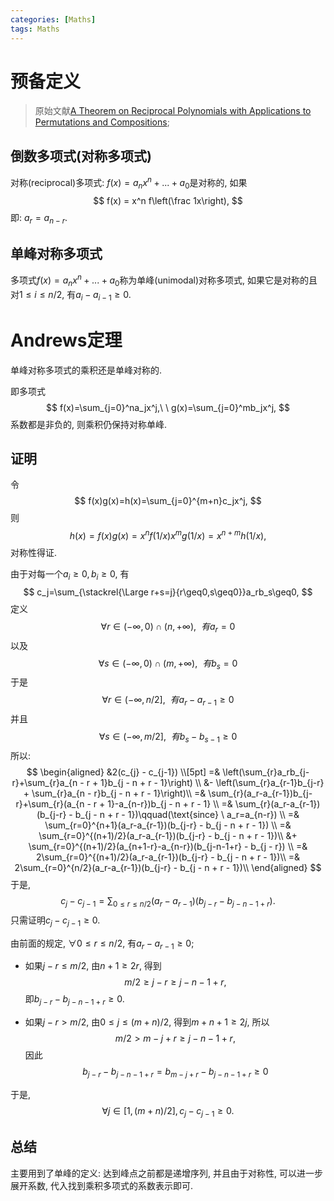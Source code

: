 ```yaml
---
categories: [Maths]
tags: Maths
---
```


# 预备定义

>   原始文献[A Theorem on Reciprocal Polynomials with Applications to Permutations and Compositions](https://www.jstor.org/stable/2319803); 

## 倒数多项式(对称多项式)

对称(reciprocal)多项式: $f(x) = a_n x^n + ... + a_0$是对称的, 如果
$$
f(x) = x^n f\left(\frac 1x\right),
$$
即: $a_r = a_{n-r}$. 

## 单峰对称多项式

多项式$f(x) = a_n x^n + ... + a_0$称为单峰(unimodal)对称多项式, 如果它是对称的且对$1\leq i\leq n/2$, 有$a_i-a_{i-1}\geq0$.



# Andrews定理

单峰对称多项式的乘积还是单峰对称的. 

即多项式
$$
f(x)=\sum_{j=0}^na_jx^j,\ \  g(x)=\sum_{j=0}^mb_jx^j,
$$
系数都是非负的, 则乘积仍保持对称单峰.



## 证明

令
$$
f(x)g(x)=h(x)=\sum_{j=0}^{m+n}c_jx^j,
$$
则
$$
h(x) = f(x)g(x)=x^nf(1/x)x^mg(1/x)=x^{n+m}h(1/x),
$$
对称性得证. 

由于对每一个$a_i\geq0, b_i\geq0$, 有
$$
c_j=\sum_{\stackrel{\Large r+s=j}{r\geq0,s\geq0}}a_rb_s\geq0, 
$$
定义
$$
\forall r\in(-\infty, 0)\cap(n, +\infty),\ \  有 a_r=0
$$
以及
$$
\forall s\in(-\infty, 0)\cap(m, +\infty),\ \  有b_s=0
$$
于是
$$
\forall r\in (-\infty, n/2],\ \ 有a_r-a_{r-1}\geq0
$$
并且
$$
\forall s\in (-\infty, m/2],\ \ 有b_s-b_{s-1}\geq0
$$
所以:
$$
\begin{aligned}
&2(c_{j} - c_{j-1}) \\[5pt]
=& \left(\sum_{r}a_rb_{j-r}+\sum_{r}a_{n - r + 1}b_{j - n + r - 1}\right) \\ &- \left(\sum_{r}a_{r-1}b_{j-r} + \sum_{r}a_{n - r}b_{j - n + r - 1}\right)\\
=& \sum_{r}(a_r-a_{r-1})b_{j-r}+\sum_{r}(a_{n - r + 1}-a_{n-r})b_{j - n + r - 1} \\
=& \sum_{r}(a_r-a_{r-1})(b_{j-r} - b_{j - n + r - 1})\qquad(\text{since} \ a_r=a_{n-r}) \\
=& \sum_{r=0}^{n+1}(a_r-a_{r-1})(b_{j-r} - b_{j - n + r - 1})  \\
=& \sum_{r=0}^{(n+1)/2}(a_r-a_{r-1})(b_{j-r} - b_{j - n + r - 1})\\ 
&+ \sum_{r=0}^{(n+1)/2}(a_{n+1-r}-a_{n-r})(b_{j-n-1+r} - b_{j - r}) \\
=& 2\sum_{r=0}^{(n+1)/2}(a_r-a_{r-1})(b_{j-r} - b_{j - n + r - 1})\\
=& 2\sum_{r=0}^{n/2}(a_r-a_{r-1})(b_{j-r} - b_{j - n + r - 1})\\
\end{aligned}
$$
于是, 
$$
c_j - c_{j - 1} = \sum_{0\leq r\leq n/2}(a_r-a_{r-1})(b_{j-r}-b_{j-n-1+r}). \tag{*}
$$
只需证明$c_j-c_{j-1}\geq0$.

由前面的规定, $\forall 0\leq r\leq n/2$, 有$a_{r}-a_{r-1}\geq0$;

-   如果$j-r\leq m/2$, 由$n+1\geq 2r$, 得到
    $$
    m/2\geq j-r\geq j-n-1+r,
    $$
    即$b_{j-r}-b_{j-n-1+r}\geq0$. 

-   如果$j-r> m/2$, 由$0\leq j\leq (m+n)/2$, 得到$m+n+1\geq2j$, 所以
    $$
    m/2> m-j+r\geq j-n-1+r,
    $$
    因此
    $$
    b_{j-r}-b_{j-n-1+r}=b_{m-j+r}-b_{j-n-1+r}\geq0
    $$

于是, 
$$
\forall j\in[1, (m+n)/2], c_j-c_{j-1}\geq0.
$$




## 总结

主要用到了单峰的定义: 达到峰点之前都是递增序列, 并且由于对称性, 可以进一步展开系数, 代入找到乘积多项式的系数表示即可. 

